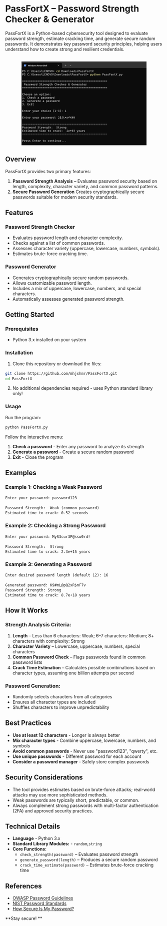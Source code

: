 # PassFortX – Password Strength Checker & Generator

PassFortX is a Python-based cybersecurity tool designed to evaluate password strength, estimate cracking time, and generate secure random passwords.
It demonstrates key password security principles, helping users understand how to create strong and resilient credentials.
<br><br>

<div align="center">
  <img src="https://github.com/mhjshmr/PassFortX/blob/main/passfortx.png?raw=true" alt="PassFortX Screenshot" width="400">
</div>

## Overview

PassFortX provides two primary features:
1. **Password Strength Analysis** – Evaluates password security based on length, complexity, character variety, and common password patterns.
2. **Secure Password Generation** Creates cryptographically secure passwords suitable for modern security standards.

## Features

### Password Strength Checker
- Evaluates password length and character complexity.
- Checks against a list of common passwords.
- Assesses character variety (uppercase, lowercase, numbers, symbols).
- Estimates brute-force cracking time.

### Password Generator
- Generates cryptographically secure random passwords.
- Allows customizable password length.
- Includes a mix of uppercase, lowercase, numbers, and special characters.
- Automatically assesses generated password strength.

## Getting Started

### Prerequisites
- Python 3.x installed on your system

### Installation

1. Clone this repository or download the files:
```bash
git clone https://github.com/mhjshmr/PassFortX.git
cd PassFortX
```

2. No additional dependencies required - uses Python standard library only!

### Usage

Run the program:
```bash
python PassFortX.py
```

Follow the interactive menu:
1. **Check a password** - Enter any password to analyze its strength
2. **Generate a password** - Create a secure random password
3. **Exit** - Close the program

## Examples

### Example 1: Checking a Weak Password
```
Enter your password: password123

Password Strength:  Weak (common password)
Estimated time to crack: 0.52 seconds
```

### Example 2: Checking a Strong Password
```
Enter your password: MyS3cur3P@ssw0rd!

Password Strength:  Strong
Estimated time to crack: 2.3e+15 years
```

### Example 3: Generating a Password
```
Enter desired password length (default 12): 16

Generated password: K9#mL@pQ2xR$nF7v
Password Strength: Strong
Estimated time to crack: 8.7e+18 years
```

## How It Works

### Strength Analysis Criteria:
1. **Length** – Less than 6 characters: Weak; 6–7 characters: Medium; 8+ characters with complexity: Strong
2. **Character Variety** – Lowercase, uppercase, numbers, special characters
3. **Common Password Check** – Flags passwords found in common password lists
4. **Crack Time Estimation** – Calculates possible combinations based on character types, assuming one billion attempts per second

### Password Generation:
- Randomly selects characters from all categories
- Ensures all character types are included
- Shuffles characters to improve unpredictability
  
## Best Practices

- **Use at least 12 characters** - Longer is always better  
- **Mix character types** - Combine uppercase, lowercase, numbers, and symbols  
- **Avoid common passwords** - Never use "password123", "qwerty", etc.  
- **Use unique passwords** - Different password for each account  
- **Consider a password manager** - Safely store complex passwords  

## Security Considerations

- The tool provides estimates based on brute-force attacks; real-world attacks may use more sophisticated methods.
- Weak passwords are typically short, predictable, or common.
- Always complement strong passwords with multi-factor authentication (2FA) and approved security practices.

## Technical Details

- **Language** - Python 3.x
- **Standard Library Modules:** - `random`,`string`
- **Core Functions:** 
   - `check_strength(password)` – Evaluates password strength
   - `generate_password(length)` – Produces a secure random password
   - `crack_time_estimate(password)` – Estimates brute-force cracking time


## References

- [OWASP Password Guidelines](https://cheatsheetseries.owasp.org/cheatsheets/Authentication_Cheat_Sheet.html)
- [NIST Password Standards](https://pages.nist.gov/800-63-3/sp800-63b.html)
- [How Secure Is My Password?](https://www.security.org/how-secure-is-my-password/)

**Stay secure! **

